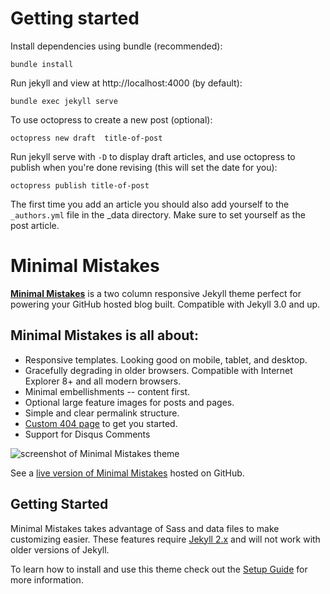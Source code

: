 # Getting started

Install dependencies using bundle (recommended):

    bundle install

Run jekyll and view at http://localhost:4000 (by default):

    bundle exec jekyll serve

To use octopress to create a new post (optional):

    octopress new draft  title-of-post

Run jekyll serve with `-D` to display draft articles, and use octopress to publish when you're done revising (this will set the date for you):

    octopress publish title-of-post

The first time you add an article you should also add yourself to the `_authors.yml` file in the _data directory.  Make sure to set yourself
as the post article.




# Minimal Mistakes

**[Minimal Mistakes](http://mmistakes.github.io/minimal-mistakes)** is a two column responsive Jekyll theme perfect for powering your GitHub hosted blog built. Compatible with Jekyll 3.0 and up.

## Minimal Mistakes is all about:

* Responsive templates. Looking good on mobile, tablet, and desktop.
* Gracefully degrading in older browsers. Compatible with Internet Explorer 8+ and all modern browsers.
* Minimal embellishments -- content first.
* Optional large feature images for posts and pages.
* Simple and clear permalink structure.
* [Custom 404 page](http://mmistakes.github.io/minimal-mistakes/404.html) to get you started.
* Support for Disqus Comments

![screenshot of Minimal Mistakes theme](http://mmistakes.github.io/minimal-mistakes/images/mm-theme-post-600.jpg)

See a [live version of Minimal Mistakes](http://mmistakes.github.io/minimal-mistakes/) hosted on GitHub.

## Getting Started

Minimal Mistakes takes advantage of Sass and data files to make customizing easier. These features require [Jekyll 2.x](https://github.com/mmistakes/minimal-mistakes/releases/tag/2.1.3) and will not work with older versions of Jekyll.

To learn how to install and use this theme check out the [Setup Guide](http://mmistakes.github.io/minimal-mistakes/theme-setup/) for more information.
